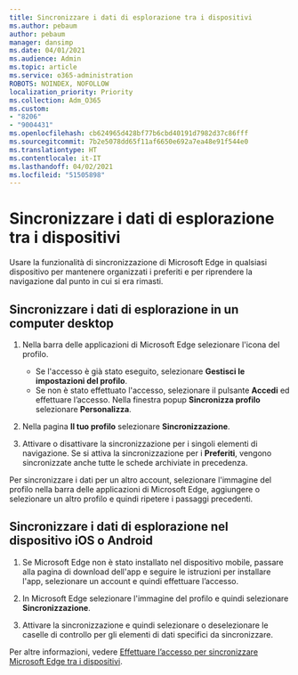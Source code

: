 ```yaml
---
title: Sincronizzare i dati di esplorazione tra i dispositivi
ms.author: pebaum
author: pebaum
manager: dansimp
ms.date: 04/01/2021
ms.audience: Admin
ms.topic: article
ms.service: o365-administration
ROBOTS: NOINDEX, NOFOLLOW
localization_priority: Priority
ms.collection: Adm_O365
ms.custom:
- "8206"
- "9004431"
ms.openlocfilehash: cb624965d428bf77b6cbd40191d7982d37c86fff
ms.sourcegitcommit: 7b2e5078dd65f11af6650e692a7ea48e91f544e0
ms.translationtype: HT
ms.contentlocale: it-IT
ms.lasthandoff: 04/02/2021
ms.locfileid: "51505898"
---
```

# <a name="sync-your-browsing-data-across-your-devices"></a>Sincronizzare i dati di esplorazione tra i dispositivi

Usare la funzionalità di sincronizzazione di Microsoft Edge in qualsiasi dispositivo per mantenere organizzati i preferiti e per riprendere la navigazione dal punto in cui si era rimasti.

## <a name="sync-your-browsing-data-on-a-desktop-computer"></a>Sincronizzare i dati di esplorazione in un computer desktop

1. Nella barra delle applicazioni di Microsoft Edge selezionare l'icona del profilo.
    
    - Se l'accesso è già stato eseguito, selezionare **Gestisci le impostazioni del profilo**.
    - Se non è stato effettuato l'accesso, selezionare il pulsante **Accedi** ed effettuare l’accesso. Nella finestra popup **Sincronizza profilo** selezionare **Personalizza**.

1. Nella pagina **Il tuo profilo** selezionare **Sincronizzazione**.

1. Attivare o disattivare la sincronizzazione per i singoli elementi di navigazione. Se si attiva la sincronizzazione per i **Preferiti**, vengono sincronizzate anche tutte le schede archiviate in precedenza.

Per sincronizzare i dati per un altro account, selezionare l'immagine del profilo nella barra delle applicazioni di Microsoft Edge, aggiungere o selezionare un altro profilo e quindi ripetere i passaggi precedenti.

## <a name="sync-your-browsing-data-on-your-ios-or-android-device"></a>Sincronizzare i dati di esplorazione nel dispositivo iOS o Android

1. Se Microsoft Edge non è stato installato nel dispositivo mobile, passare alla pagina di download dell'app e seguire le istruzioni per installare l'app, selezionare un account e quindi effettuare l’accesso.

1. In Microsoft Edge selezionare l'immagine del profilo e quindi selezionare **Sincronizzazione**.

1. Attivare la sincronizzazione e quindi selezionare o deselezionare le caselle di controllo per gli elementi di dati specifici da sincronizzare.

Per altre informazioni, vedere [Effettuare l’accesso per sincronizzare Microsoft Edge tra i dispositivi](https://go.microsoft.com/fwlink/?linkid=2145501).
